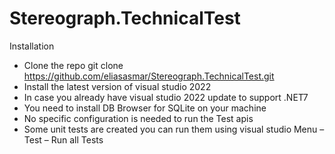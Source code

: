 # Stereograph.TechnicalTest

Installation

- Clone the repo git clone https://github.com/eliasasmar/Stereograph.TechnicalTest.git
- Install the latest version of visual studio 2022
- In case you already have visual studio 2022 update to support .NET7
- You need to install DB Browser for SQLite on your machine
- No specific configuration is needed to run the Test apis 
- Some unit tests are created you can run them using visual studio Menu – Test – Run all Tests 
